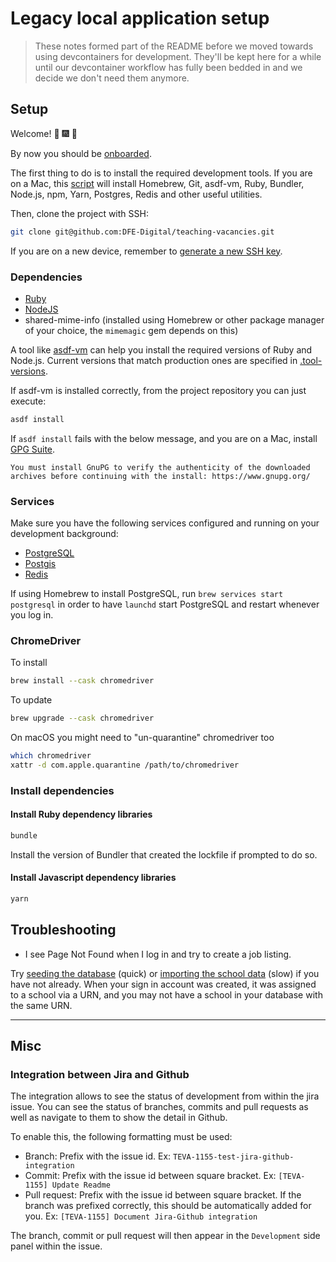# Legacy local application setup

> These notes formed part of the README before we moved towards using devcontainers for development.
> They'll be kept here for a while until our devcontainer workflow has fully been bedded in and we
> decide we don't need them anymore.

## Setup

Welcome! :tada: :fireworks: :tiger:

By now you should be [onboarded](/documentation/team/developer_onboarding.md).

The first thing to do is to install the required development tools. If you are on a Mac, this [script](https://github.com/thoughtbot/laptop) will install Homebrew, Git, asdf-vm, Ruby, Bundler, Node.js, npm, Yarn, Postgres, Redis and other useful utilities.

Then, clone the project with SSH:

```bash
git clone git@github.com:DFE-Digital/teaching-vacancies.git
```

If you are on a new device, remember to [generate a new SSH key](https://docs.github.com/en/github/authenticating-to-github/generating-a-new-ssh-key-and-adding-it-to-the-ssh-agent).

### Dependencies

* [Ruby](https://www.ruby-lang.org)
* [NodeJS](https://nodejs.org)
* shared-mime-info (installed using Homebrew or other package manager of your choice, the
  `mimemagic` gem depends on this)

A tool like [asdf-vm](https://asdf-vm.com) can help you install the required versions of Ruby and Node.js.
Current versions that match production ones are specified in [.tool-versions](/.tool-versions).

If asdf-vm is installed correctly, from the project repository you can just execute:

```bash
asdf install
```

If `asdf install` fails with the below message, and you are on a Mac, install [GPG Suite](https://gpgtools.org/).

```
You must install GnuPG to verify the authenticity of the downloaded archives before continuing with the install: https://www.gnupg.org/
```

### Services

Make sure you have the following services configured and running on your development background:

* [PostgreSQL](https://www.postgresql.org)
* [Postgis](https://postgis.net/install/)
* [Redis](https://redis.io)

If using Homebrew to install PostgreSQL, run `brew services start postgresql` in order to have `launchd` start PostgreSQL and restart whenever you log in.

### ChromeDriver

To install
```bash
brew install --cask chromedriver
```

To update
```bash
brew upgrade --cask chromedriver
```

On macOS you might need to "un-quarantine" chromedriver too
```bash
which chromedriver
xattr -d com.apple.quarantine /path/to/chromedriver
```

### Install dependencies

#### Install Ruby dependency libraries

```bash
bundle
```

Install the version of Bundler that created the lockfile if prompted to do so.

#### Install Javascript dependency libraries

```bash
yarn
```

## Troubleshooting

* I see Page Not Found when I log in and try to create a job listing.

Try [seeding the database](https://github.com/DFE-Digital/teaching-vacancies#seed-the-database) (quick) or [importing the school data](#gias-data-schools-trusts-and-local-authorities) (slow) if you have not already. When your sign in account was created, it was assigned to a school via a URN, and you may not have a school in your database with the same URN.

---

## Misc

### Integration between Jira and Github

The integration allows to see the status of development from within the jira issue. You can see the
status of branches, commits and pull requests as well as navigate to them to show the detail in Github.

To enable this, the following formatting must be used:
- Branch: Prefix with the issue id. Ex: `TEVA-1155-test-jira-github-integration`
- Commit: Prefix with the issue id between square bracket. Ex: `[TEVA-1155] Update Readme`
- Pull request: Prefix with the issue id between square bracket. If the branch was prefixed correctly,
this should be automatically added for you. Ex: `[TEVA-1155] Document Jira-Github integration`

The branch, commit or pull request will then appear in the `Development` side panel within the issue.
